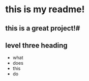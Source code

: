 # this is my readme!

## this is a great project!#

## level three heading

- what
- does
- this
- do